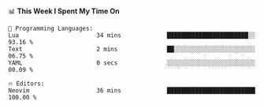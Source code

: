 <!--START_SECTION:waka-->
📊 **This Week I Spent My Time On** 

```text
💬 Programming Languages: 
Lua                      34 mins             ███████████████████████░░   93.16 % 
Text                     2 mins              ██░░░░░░░░░░░░░░░░░░░░░░░   06.75 % 
YAML                     0 secs              ░░░░░░░░░░░░░░░░░░░░░░░░░   00.09 % 

🔥 Editors: 
Neovim                   36 mins             █████████████████████████   100.00 % 
```


<!--END_SECTION:waka-->